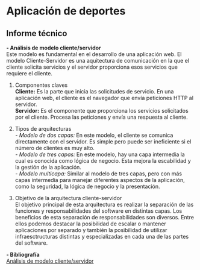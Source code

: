 # Aplicación de deportes
## Informe técnico
**- Análisis de modelo cliente/servidor**
<br> Este modelo es fundamental en el desarrollo de una aplicación web. El modelo Cliente-Servidor es una aquitectura de comunicación en la que el cliente solicita servicios y el servidor proporciona esos servicios que requiere el cliente.
1. Componentes claves
<br> **Cliente:** Es la parte que inicia las solicitudes de servicio. En una aplicación web, el cliente es el navegador que envía peticiones HTTP al servidor.
<br> **Servidor:** Es el componente que proporciona los servicios solicitados por el cliente. Procesa las peticiones y envía una respuesta al cliente.

2. Tipos de arquitecturas
<br> *- Modelo de dos capas:* En este modelo, el cliente se comunica directamente con el servidor. Es simple pero puede ser ineficiente si el número de clientes es muy alto.
<br> *- Modelo de tres capas:* En este modelo, hay una capa intermedia la cual es conocida como lógica de negocio. Esta mejora la escabilidad y la gestión de la aplicación.
<br> *- Modelo multicapa:* Similar al modelo de tres capas, pero con más capas intermedia para manejar diferentes aspectos de la aplicación, como la seguridad, la lógica de negocio y la presentación.

3. Objetivo de la arquitectura cliente-servidor
<br> El objetivo principal de esta arquitectura es realizar la separación de las funciones y responsabilidades del software en distintas capas. Los beneficios de esta separación de responsabilidades son diversos. Entre ellos podemos destacar la posibilidad de escalar o mantener aplicaciones por separado y también la posibilidad de utilizar infraesctructuras distintas y especializadas en cada una de las partes del software.



**- Bibliografía** <br>
<a href="https://www.arsys.es/blog/todo-sobre-la-arquitectura-cliente-servidor" target="_blank">Análisis de modelo cliente/servidor</a>

